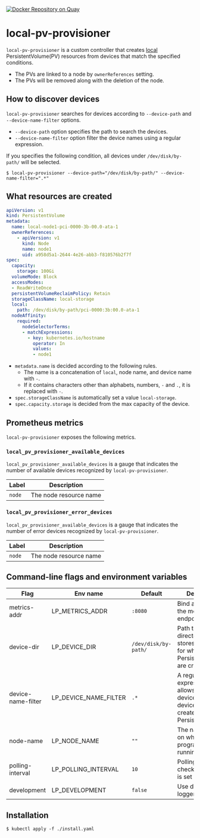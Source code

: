 [![Docker Repository on Quay](https://quay.io/repository/cybozu/local-pv-provisioner/status "Docker Repository on Quay")](https://quay.io/repository/cybozu/local-pv-provisioner)

local-pv-provisioner
====================

`local-pv-provisioner` is a custom controller that creates [local](https://kubernetes.io/docs/concepts/storage/volumes/#local) PersistentVolume(PV) resources from devices that match the specified conditions.

* The PVs are linked to a node by `ownerReferences` setting.
* The PVs will be removed along with the deletion of the node.

## How to discover devices

`local-pv-provisioner` searches for devices according to `--device-path` and `--device-name-filter` options.

* `--device-path` option specifies the path to search the devices.
* `--device-name-filter` option filter the device names using a regular expression.

If you specifies the following condition, all devices under `/dev/disk/by-path/` will be selected.

```console
$ local-pv-provisioner --device-path="/dev/disk/by-path/" --device-name-filter=".*"
```

## What resources are created

```yaml
apiVersion: v1
kind: PersistentVolume
metadata:
  name: local-node1-pci-0000-3b-00.0-ata-1
  ownerReferences:
    - apiVersion: v1
      kind: Node
      name: node1
      uid: a958d5a1-2644-4e26-abb3-f810576b2f7f
spec:
  capacity:
    storage: 100Gi
  volumeMode: Block
  accessModes:
  - ReadWriteOnce
  persistentVolumeReclaimPolicy: Retain
  storageClassName: local-storage
  local:
    path: /dev/disk/by-path/pci-0000:3b:00.0-ata-1
  nodeAffinity:
    required:
      nodeSelectorTerms:
      - matchExpressions:
        - key: kubernetes.io/hostname
          operator: In
          values:
          - node1
```

* `metadata.name` is decided according to the following rules.
   * The name is a concatenation of `local`, node name, and device name with `-`.
   * If it contains characters other than alphabets, numbers, `-` and `.`, it is replaced with `-`.
* `spec.storageClassName` is automatically set a value `local-storage`.
* `spec.capacity.storage` is decided from the max capacity of the device.

## Prometheus metrics

`local-pv-provisioner` exposes the following metrics.

### `local_pv_provisioner_available_devices`

`local_pv_provisioner_available_devices` is a gauge that indicates the number of available devices recognized by `local-pv-provisioner`.

| Label  | Description            |
| ------ | ---------------------- |
| `node` | The node resource name |

### `local_pv_provisioner_error_devices`

`local_pv_provisioner_available_devices` is a gauge that indicates the number of error devices recognized by `local-pv-provisioner`.

| Label  | Description            |
| ------ | ---------------------- |
| `node` | The node resource name |

## Command-line flags and environment variables

| Flag               | Env name              | Default              | Description                                                                                         |
| ------------------ | --------------------- | -------------------- | --------------------------------------------------------------------------------------------------- |
| metrics-addr       | LP_METRICS_ADDR       | `:8080`              | Bind address for the metrics endpoint.                                                              |
| device-dir         | LP_DEVICE_DIR         | `/dev/disk/by-path/` | Path to the directory that stores the devices for which PersistentVolumes are created.              |
| device-name-filter | LP_DEVICE_NAME_FILTER | `.*`                 | A regular expression that allows selection of devices on device-idr to be created PersistentVolume. |
| node-name          | LP_NODE_NAME          | `""`                 | The name of Node on which this program is running.                                                  |
| polling-interval   | LP_POLLING_INTERVAL   | `10`                 | Polling interval to check devices. It is set by a second.                                           |
| development        | LP_DEVELOPMENT        | `false`              | Use development logger config.                                                                      |

## Installation

```console
$ kubectl apply -f ./install.yaml
```
